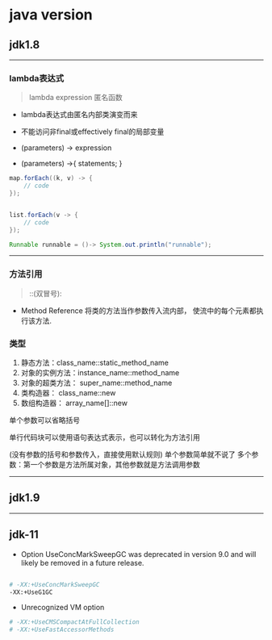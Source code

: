 # java version
>


## jdk1.8

---
### lambda表达式
> lambda expression
> 匿名函数

- lambda表达式由匿名内部类演变而来
- 不能访问非final或effectively final的局部变量

- (parameters) -> expression
- (parameters) ->{ statements; }

```java
map.forEach((k, v) -> {
    // code
});


list.forEach(v -> {
    // code
});

Runnable runnable = ()-> System.out.println("runnable");

```


---
### 方法引用
> ::(双冒号):
- Method Reference
将类的方法当作参数传入流内部，
使流中的每个元素都执行该方法.

### 类型
1. 静态方法：class_name::static_method_name
2. 对象的实例方法：instance_name::method_name
3. 对象的超类方法： super_name::method_name
4. 类构造器： class_name::new
5. 数组构造器： array_name[]::new



单个参数可以省略括号

单行代码块可以使用语句表达式表示，也可以转化为方法引用

(没有参数的括号和参数传入，直接使用默认规则)
单个参数简单就不说了
多个参数：第一个参数是方法所属对象，其他参数就是方法调用参数



---
## jdk1.9



---

## jdk-11


- Option UseConcMarkSweepGC was deprecated in version 9.0 and will likely be removed in a future release.

```sh

# -XX:+UseConcMarkSweepGC
-XX:+UseG1GC

```

- Unrecognized VM option
```sh
# -XX:+UseCMSCompactAtFullCollection
# -XX:+UseFastAccessorMethods
```
